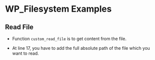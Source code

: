 # WP_Filesystem Examples


## Read File

- Function `custom_read_file` is to get content from the file.

- At line 17, you have to add the full absolute path of the file which you want to read.



